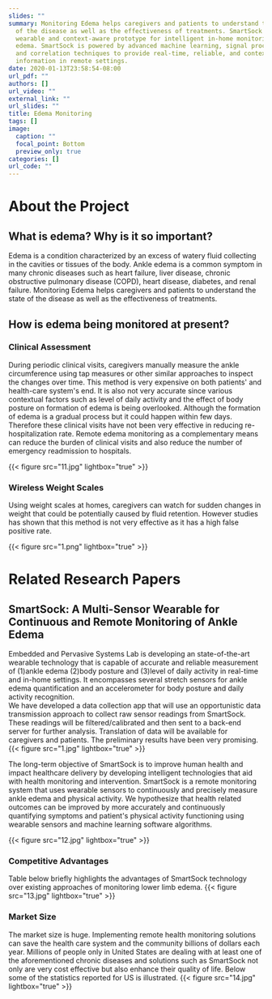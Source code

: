 ```yaml
---
slides: ""
summary: Monitoring Edema helps caregivers and patients to understand the state
  of the disease as well as the effectiveness of treatments. SmartSock is a
  wearable and context-aware prototype for intelligent in-home monitoring of
  edema. SmartSock is powered by advanced machine learning, signal processing,
  and correlation techniques to provide real-time, reliable, and context-rich
  information in remote settings.
date: 2020-01-13T23:58:54-08:00
url_pdf: ""
authors: []
url_video: ""
external_link: ""
url_slides: ""
title: Edema Monitoring
tags: []
image:
  caption: ""
  focal_point: Bottom
  preview_only: true
categories: []
url_code: ""
---
```

# About the Project

## What is edema? Why is it so important?

Edema is a condition characterized by an excess of watery fluid collecting in the cavities or tissues of the body. Ankle edema is a common symptom in many chronic diseases such as heart failure, liver disease, chronic obstructive pulmonary disease (COPD), heart disease, diabetes, and renal failure. Monitoring Edema helps caregivers and patients to understand the state of the disease as well as the effectiveness of treatments.   

## How is edema being monitored at present?

### Clinical Assessment

During periodic clinical visits, caregivers manually measure the ankle circumference using tap measures or other similar approaches to inspect the changes over time. This method is very expensive on both patients' and health-care system's end. It is also not very accurate since various contextual factors such as level of daily activity and the effect of body posture on formation of edema is being overlooked. Although the formation of edema is a gradual process but it could happen within few days. Therefore these clinical visits have not been very effective in reducing re-hospitalization rate. Remote edema monitoring as a complementary means can reduce the burden of clinical visits and also reduce the number of emergency readmission to hospitals.

{{< figure src="11.jpg" lightbox="true" >}}

### Wireless Weight Scales

Using weight scales at homes, caregivers can watch for sudden changes in weight that could be potentially caused by fluid retention. However studies has shown that this method is not very effective as it has a high false positive rate.

{{< figure src="1.png" lightbox="true" >}}

# Related Research Papers

## SmartSock: A Multi-Sensor Wearable for Continuous and Remote Monitoring of Ankle Edema

Embedded and Pervasive Systems Lab is developing an state-of-the-art wearable technology that is capable of accurate and reliable measurement of (1)ankle edema (2)body posture and (3)level of daily activity in real-time and in-home settings. It encompasses several stretch sensors for ankle edema quantification and an accelerometer for body posture and daily activity recognition.\
We have developed a data collection app that will use an opportunistic data transmission approach to collect raw sensor readings from SmartSock. These readings will be filtered/calibrated and then sent to a back-end server for further analysis. Translation of data will be available for caregivers and patients. The preliminary results have been very promising.
{{< figure src="1.jpg" lightbox="true" >}}

The long-term objective of SmartSock is to improve human health and impact healthcare delivery by developing intelligent technologies that aid with health monitoring and intervention. SmartSock is a remote monitoring system that uses wearable sensors to continuously and precisely measure ankle edema and physical activity. We hypothesize that health related outcomes can be improved by more accurately and continuously quantifying symptoms and patient's physical activity functioning using wearable sensors and machine learning software algorithms.

{{< figure src="12.jpg" lightbox="true" >}}

### Competitive Advantages

Table below briefly highlights the advantages of SmartSock technology over existing approaches of monitoring lower limb edema.
{{< figure src="13.jpg" lightbox="true" >}}

### Market Size

The market size is huge. Implementing remote health monitoring solutions can save the health care system and the community billions of dollars each year. Millions of people only in United States are dealing with at least one of the aforementioned chronic diseases and solutions such as SmartSock not only are very cost effective but also enhance their quality of life. Below some of the statistics reported for US is illustrated.
{{< figure src="14.jpg" lightbox="true" >}}